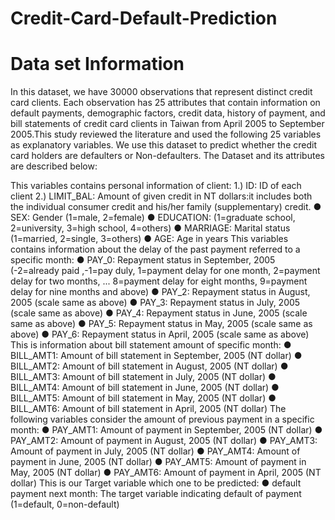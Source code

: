 # Credit-Card-Default-Prediction
# Data set Information
In this dataset, we have 30000 observations that represent distinct credit card clients. Each observation has 25 attributes that contain information on default payments, demographic factors, credit data, history of payment, and bill statements of credit card clients in Taiwan from April 2005 to September 2005.This study reviewed the literature and used the following 25 variables as explanatory variables. We use this dataset to predict whether the credit card holders are defaulters or Non-defaulters. The Dataset and its attributes are described below:

This variables contains personal information of client:
1.)	ID: ID of each client
2.)	LIMIT_BAL: Amount of given credit in NT dollars:it includes both the individual consumer credit and his/her family (supplementary) credit.
●	SEX: Gender (1=male, 2=female)
●	EDUCATION: (1=graduate school, 2=university, 3=high school, 4=others)
●	MARRIAGE: Marital status (1=married, 2=single, 3=others)
●	AGE: Age in years
This variables contains information about the delay of the past payment referred to a specific month:
●	PAY_0: Repayment status in September, 2005 (-2=already paid ,-1=pay duly, 1=payment delay for one month, 2=payment delay for two months, ... 8=payment delay for eight months, 9=payment delay for nine months and above)
●	PAY_2: Repayment status in August, 2005 (scale same as above)
●	PAY_3: Repayment status in July, 2005 (scale same as above)
●	PAY_4: Repayment status in June, 2005 (scale same as above)
●	PAY_5: Repayment status in May, 2005 (scale same as above)
●	PAY_6: Repayment status in April, 2005 (scale same as above)
This is information about bill statement amount of specific month:
●	BILL_AMT1: Amount of bill statement in September, 2005 (NT dollar)
●	BILL_AMT2: Amount of bill statement in August, 2005 (NT dollar)
●	BILL_AMT3: Amount of bill statement in July, 2005 (NT dollar)
●	BILL_AMT4: Amount of bill statement in June, 2005 (NT dollar)
●	BILL_AMT5: Amount of bill statement in May, 2005 (NT dollar)
●	BILL_AMT6: Amount of bill statement in April, 2005 (NT dollar)
The following variables consider the amount of previous payment in a specific month:
●	PAY_AMT1: Amount of payment in September, 2005 (NT dollar)
●	PAY_AMT2: Amount of payment in August, 2005 (NT dollar)
●	PAY_AMT3: Amount of payment in July, 2005 (NT dollar)
●	PAY_AMT4: Amount of payment in June, 2005 (NT dollar)
●	PAY_AMT5: Amount of payment in May, 2005 (NT dollar)
●	PAY_AMT6: Amount of payment in April, 2005 (NT dollar)
This is our Target variable which one to be predicted:
●	default payment next month: The target variable indicating default of payment (1=default, 0=non-default)
